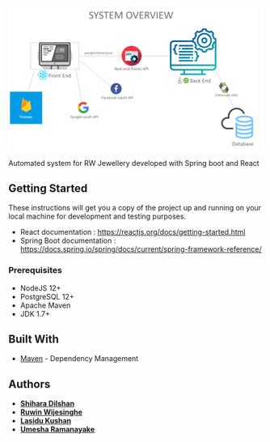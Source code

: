 <img alt="systemOverview" src="https://raw.githubusercontent.com/Shihara-Dilshan/img/master/oie_RjiBepaIxZqb.png"></img>

Automated system for RW Jewellery developed with Spring boot and React

## Getting Started

These instructions will get you a copy of the project up and running on your local machine for development and testing purposes.

* React documentation : https://reactjs.org/docs/getting-started.html
* Spring Boot documentation : https://docs.spring.io/spring/docs/current/spring-framework-reference/

### Prerequisites

* NodeJS 12+
* PostgreSQL 12+
* Apache Maven
* JDK 1.7+


## Built With

* [Maven](https://maven.apache.org/) - Dependency Management


## Authors

* **[Shihara Dilshan](https://github.com/Shihara-Dilshan)**
* **[Ruwin Wijesinghe](https://github.com/ruvinwijesinghe)**
* **[Lasidu Kushan](https://github.com/lasindukushan)**
* **[Umesha Ramanayake](https://github.com/umesha-D)**

